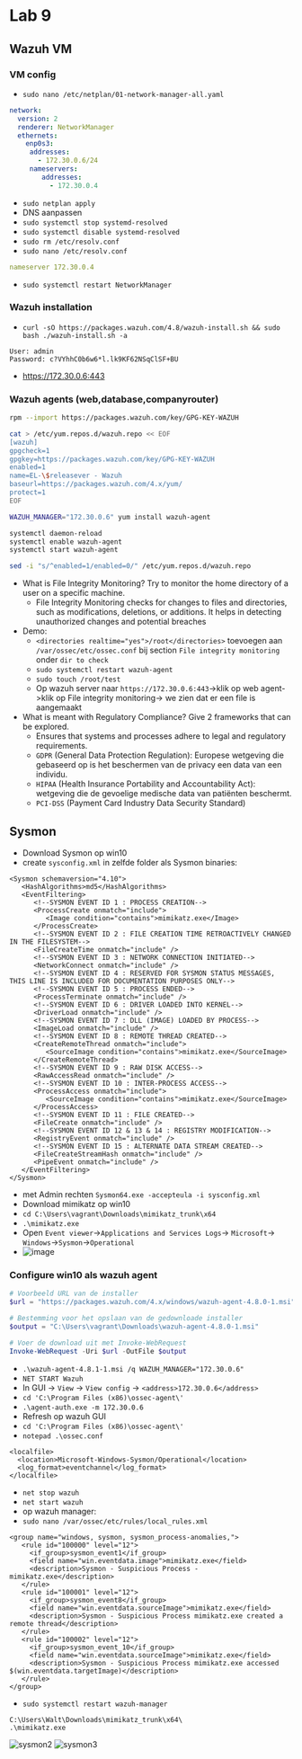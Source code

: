 # Lab 9
## Wazuh VM
### VM config
- `sudo nano /etc/netplan/01-network-manager-all.yaml`
```yaml
network:
  version: 2
  renderer: NetworkManager
  ethernets:
    enp0s3:
     addresses:
       - 172.30.0.6/24
     nameservers:
        addresses:
          - 172.30.0.4
```
- `sudo netplan apply`
- DNS aanpassen
- `sudo systemctl stop systemd-resolved`
- `sudo systemctl disable systemd-resolved`
- `sudo rm /etc/resolv.conf`
- `sudo nano /etc/resolv.conf` 
```yaml
nameserver 172.30.0.4
``` 
- `sudo systemctl restart NetworkManager`
### Wazuh installation
- `curl -sO https://packages.wazuh.com/4.8/wazuh-install.sh && sudo bash ./wazuh-install.sh -a`
```   
User: admin
Password: c?VYhhC0b6w6*l.lk9KF62NSqClSF+BU
```
- https://172.30.0.6:443


### Wazuh agents (web,database,companyrouter)

```bash
rpm --import https://packages.wazuh.com/key/GPG-KEY-WAZUH
```

```bash
cat > /etc/yum.repos.d/wazuh.repo << EOF
[wazuh]
gpgcheck=1
gpgkey=https://packages.wazuh.com/key/GPG-KEY-WAZUH
enabled=1
name=EL-\$releasever - Wazuh
baseurl=https://packages.wazuh.com/4.x/yum/
protect=1
EOF
```

```bash
WAZUH_MANAGER="172.30.0.6" yum install wazuh-agent
```

```bash
systemctl daemon-reload
systemctl enable wazuh-agent
systemctl start wazuh-agent
```

```bash
sed -i "s/^enabled=1/enabled=0/" /etc/yum.repos.d/wazuh.repo
```
- What is File Integrity Monitoring? Try to monitor the home directory of a user on a specific machine.
  - File Integrity Monitoring checks for changes to files and directories, such as modifications, deletions, or additions. It helps in detecting unauthorized changes and potential breaches
- Demo: 
  - `<directories realtime="yes">/root</directories>` toevoegen aan `/var/ossec/etc/ossec.conf` bij section `File integrity monitoring` onder `dir to check`
  - `sudo systemctl restart wazuh-agent`
  - `sudo touch /root/test`
  - Op wazuh server naar `https://172.30.0.6:443`->klik op web agent->klik op File integrity monitoring-> we zien dat er een file is aangemaakt
- What is meant with Regulatory Compliance? Give 2 frameworks that can be explored.
  - Ensures that systems and processes adhere to legal and regulatory requirements.
  - `GDPR` (General Data Protection Regulation): Europese wetgeving die gebaseerd op is het beschermen van de privacy een data van een individu.
  - `HIPAA` (Health Insurance Portability and Accountability Act): wetgeving die de gevoelige medische data van patiënten beschermt. 
  - `PCI-DSS` (Payment Card Industry Data Security Standard)
## Sysmon
- Download Sysmon op win10
- create `sysconfig.xml` in zelfde folder als Sysmon binaries:
```
<Sysmon schemaversion="4.10">
   <HashAlgorithms>md5</HashAlgorithms>
   <EventFiltering>
      <!--SYSMON EVENT ID 1 : PROCESS CREATION-->
      <ProcessCreate onmatch="include">
         <Image condition="contains">mimikatz.exe</Image>
      </ProcessCreate>
      <!--SYSMON EVENT ID 2 : FILE CREATION TIME RETROACTIVELY CHANGED IN THE FILESYSTEM-->
      <FileCreateTime onmatch="include" />
      <!--SYSMON EVENT ID 3 : NETWORK CONNECTION INITIATED-->
      <NetworkConnect onmatch="include" />
      <!--SYSMON EVENT ID 4 : RESERVED FOR SYSMON STATUS MESSAGES, THIS LINE IS INCLUDED FOR DOCUMENTATION PURPOSES ONLY-->
      <!--SYSMON EVENT ID 5 : PROCESS ENDED-->
      <ProcessTerminate onmatch="include" />
      <!--SYSMON EVENT ID 6 : DRIVER LOADED INTO KERNEL-->
      <DriverLoad onmatch="include" />
      <!--SYSMON EVENT ID 7 : DLL (IMAGE) LOADED BY PROCESS-->
      <ImageLoad onmatch="include" />
      <!--SYSMON EVENT ID 8 : REMOTE THREAD CREATED-->
      <CreateRemoteThread onmatch="include">
         <SourceImage condition="contains">mimikatz.exe</SourceImage>
      </CreateRemoteThread>
      <!--SYSMON EVENT ID 9 : RAW DISK ACCESS-->
      <RawAccessRead onmatch="include" />
      <!--SYSMON EVENT ID 10 : INTER-PROCESS ACCESS-->
      <ProcessAccess onmatch="include">
         <SourceImage condition="contains">mimikatz.exe</SourceImage>
      </ProcessAccess>
      <!--SYSMON EVENT ID 11 : FILE CREATED-->
      <FileCreate onmatch="include" />
      <!--SYSMON EVENT ID 12 & 13 & 14 : REGISTRY MODIFICATION-->
      <RegistryEvent onmatch="include" />
      <!--SYSMON EVENT ID 15 : ALTERNATE DATA STREAM CREATED-->
      <FileCreateStreamHash onmatch="include" />
      <PipeEvent onmatch="include" />
   </EventFiltering>
</Sysmon>
```
- met Admin rechten `Sysmon64.exe -accepteula -i sysconfig.xml`
- Download mimikatz op win10
- `cd C:\Users\vagrant\Downloads\mimikatz_trunk\x64`
- `.\mimikatz.exe`
- Open `Event viewer`->`Applications and Services Logs`-> `Microsoft`-> `Windows`->`Sysmon`->`Operational`
- ![image](../img/sysmon.png)
### Configure win10 als wazuh agent
```powershell
# Voorbeeld URL van de installer
$url = "https://packages.wazuh.com/4.x/windows/wazuh-agent-4.8.0-1.msi"

# Bestemming voor het opslaan van de gedownloade installer
$output = "C:\Users\vagrant\Downloads\wazuh-agent-4.8.0-1.msi"

# Voer de download uit met Invoke-WebRequest
Invoke-WebRequest -Uri $url -OutFile $output
```
- `.\wazuh-agent-4.8.1-1.msi /q WAZUH_MANAGER="172.30.0.6"`
- `NET START Wazuh`
- In GUI -> `View` -> `View config` -> `<address>172.30.0.6</address>`
- `cd 'C:\Program Files (x86)\ossec-agent\'`
- `.\agent-auth.exe -m 172.30.0.6`
- Refresh op wazuh GUI
- `cd 'C:\Program Files (x86)\ossec-agent\'`
- `notepad .\ossec.conf`
```
<localfile>
  <location>Microsoft-Windows-Sysmon/Operational</location>
  <log_format>eventchannel</log_format>
</localfile>
```
- `net stop wazuh`
- `net start wazuh`
- op wazuh manager:
- `sudo nano /var/ossec/etc/rules/local_rules.xml`
```
<group name="windows, sysmon, sysmon_process-anomalies,">
   <rule id="100000" level="12">
     <if_group>sysmon_event1</if_group>
     <field name="win.eventdata.image">mimikatz.exe</field>
     <description>Sysmon - Suspicious Process - mimikatz.exe</description>
   </rule>
   <rule id="100001" level="12">
     <if_group>sysmon_event8</if_group>
     <field name="win.eventdata.sourceImage">mimikatz.exe</field>
     <description>Sysmon - Suspicious Process mimikatz.exe created a remote thread</description>
   </rule>
   <rule id="100002" level="12">
     <if_group>sysmon_event_10</if_group>
     <field name="win.eventdata.sourceImage">mimikatz.exe</field>
     <description>Sysmon - Suspicious Process mimikatz.exe accessed $(win.eventdata.targetImage)</description>
   </rule>
</group>
```
- `sudo systemctl restart wazuh-manager`
```
C:\Users\Walt\Downloads\mimikatz_trunk\x64\
.\mimikatz.exe
```
![sysmon2](/img/sysmon2.png)
![sysmon3](/img/sysmon3.png)